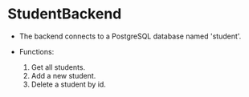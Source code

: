 # StudentBackend
 
- The backend connects to a PostgreSQL database named 'student'.

- Functions:
    1. Get all students.
    2. Add a new student.
    3. Delete a student by id.
